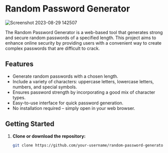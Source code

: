 # Random Password Generator

![Screenshot 2023-08-29 142507](https://github.com/khowalyashu/Password_Generator/assets/110022217/e98b1747-7cdd-47af-a6fa-963f878cc266)


The Random Password Generator is a web-based tool that generates strong and secure random passwords of a specified length. This project aims to enhance online security by providing users with a convenient way to create complex passwords that are difficult to crack.

## Features

- Generate random passwords with a chosen length.
- Include a variety of characters: uppercase letters, lowercase letters, numbers, and special symbols.
- Ensures password strength by incorporating a good mix of character types.
- Easy-to-use interface for quick password generation.
- No installation required – simply open in your web browser.

## Getting Started

1. **Clone or download the repository:**

   ```bash
   git clone https://github.com/your-username/random-password-generator.git
